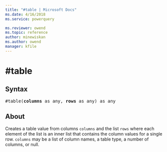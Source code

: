 ```yaml
---
title: "#table | Microsoft Docs"
ms.date: 4/16/2018
ms.service: powerquery

ms.reviewer: owend
ms.topic: reference
author: minewiskan
ms.author: owend
manager: kfile
---
```

# #table

## Syntax

<pre>
#table(<b>columns</b> as any, <b>rows</b> as any) as any
</pre>

## About
Creates a table value from columns `columns` and the list `rows` where each element of the list is an inner list that contains the column values for a single row. `columns` may be a list of column names, a table type, a number of columns, or null.

  
